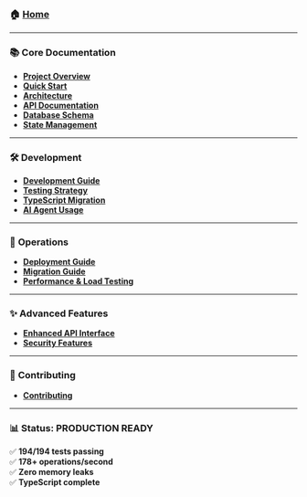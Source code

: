 ### 🏠 **[Home](Home)**

---

### 📚 **Core Documentation**
- **[Project Overview](Project-Overview)**
- **[Quick Start](Quick-Start)**  
- **[Architecture](Architecture)**
- **[API Documentation](API-Documentation)**
- **[Database Schema](Database-Schema)**
- **[State Management](State-Management)**

---

### 🛠️ **Development**
- **[Development Guide](Development-Guide)**
- **[Testing Strategy](Testing-Strategy)**
- **[TypeScript Migration](TypeScript-Migration)**
- **[AI Agent Usage](AI-Agent-Usage)**

---

### 🚀 **Operations**
- **[Deployment Guide](Deployment-Guide)**
- **[Migration Guide](Migration-Guide)**
- **[Performance & Load Testing](Performance-Load-Testing)**

---

### ✨ **Advanced Features**
- **[Enhanced API Interface](Enhanced-API-Interface)**
- **[Security Features](Security-Features)**

---

### 🤝 **Contributing**
- **[Contributing](Contributing)**

---

### 📊 **Status: PRODUCTION READY**
✅ **194/194 tests passing**  
✅ **178+ operations/second**  
✅ **Zero memory leaks**  
✅ **TypeScript complete**